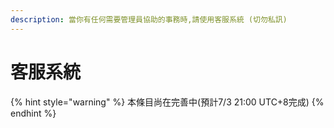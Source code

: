 ```yaml
---
description: 當你有任何需要管理員協助的事務時,請使用客服系統 (切勿私訊)
---
```


# 客服系統

{% hint style="warning" %}
本條目尚在完善中(預計7/3 21:00 UTC+8完成)
{% endhint %}

